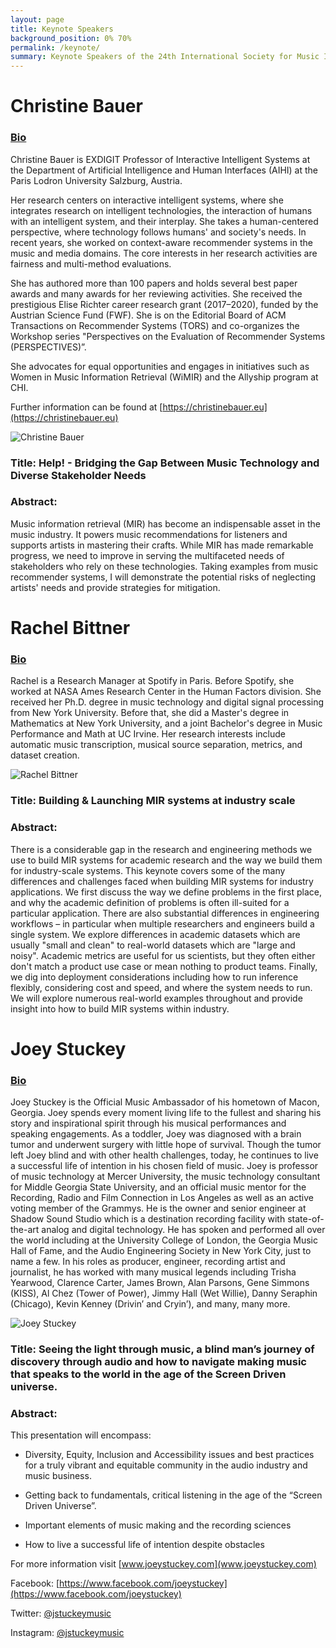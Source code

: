 ```yaml
---
layout: page
title: Keynote Speakers
background_position: 0% 70%
permalink: /keynote/
summary: Keynote Speakers of the 24th International Society for Music Information Retrieval Conference
---
```


# Christine Bauer

### <ins>Bio</ins>
Christine Bauer is EXDIGIT Professor of Interactive Intelligent Systems at the Department of Artificial Intelligence and Human Interfaces (AIHI) at the Paris Lodron University Salzburg, Austria.

Her research centers on interactive intelligent systems, where she integrates research on intelligent technologies, the interaction of humans with an intelligent system, and their interplay. She takes a human-centered perspective, where technology follows humans' and society's needs. In recent years, she worked on context-aware recommender systems in the music and media domains. The core interests in her research activities are fairness and multi-method evaluations.

She has authored more than 100 papers and holds several best paper awards and many awards for her reviewing activities. She received the prestigious Elise Richter career research grant (2017–2020), funded by the Austrian Science Fund (FWF). She is on the Editorial Board of ACM Transactions on Recommender Systems (TORS) and co-organizes the Workshop series "Perspectives on the Evaluation of Recommender Systems (PERSPECTIVES)”.

She advocates for equal opportunities and engages in initiatives such as Women in Music Information Retrieval (WiMIR) and the Allyship program at CHI.

Further information can be found at [https://christinebauer.eu](https://christinebauer.eu)

 ![Christine Bauer](/assets/img/keynote/christine_bauer.jpg) 

### Title: Help! - Bridging the Gap Between Music Technology and Diverse Stakeholder Needs
### Abstract: 
Music information retrieval (MIR) has become an indispensable asset in the music industry. It powers music recommendations for listeners and supports artists in mastering their crafts. While MIR has made remarkable progress, we need to improve in serving the multifaceted needs of stakeholders who rely on these technologies. Taking examples from music recommender systems, I will demonstrate the potential risks of neglecting artists' needs and provide strategies for mitigation.


# Rachel Bittner

### <ins>Bio</ins>

Rachel is a Research Manager at Spotify in Paris. Before Spotify, she worked at NASA Ames Research Center in the Human Factors division. She received her Ph.D. degree in music technology and digital signal processing from New York University.  Before that, she did a Master's degree in Mathematics at New York University, and a joint Bachelor's degree in Music Performance and Math at UC Irvine. Her research interests include automatic music transcription, musical source separation, metrics, and dataset creation.

![Rachel Bittner](/assets/img/keynote/rachel_bittner.jpg) 


### Title: Building & Launching MIR systems at industry scale
### Abstract: 
There is a considerable gap in the research and engineering methods we use to build MIR systems for academic research and the way we build them for industry-scale systems. This keynote covers some of the many differences and challenges faced when building MIR systems for industry applications. We first discuss the way we define problems in the first place, and why the academic definition of problems is often ill-suited for a particular application. There are also substantial differences in engineering workflows – in particular when multiple researchers and engineers build a single system. We explore differences in academic datasets which are usually "small and clean" to real-world datasets which are "large and noisy". Academic metrics are useful for us scientists, but they often either don't match a product use case or mean nothing to product teams. Finally, we dig into deployment considerations including how to run inference flexibly, considering cost and speed, and where the system needs to run. We will explore numerous real-world examples throughout and provide insight into how to build MIR systems within industry.

# Joey Stuckey

### <ins>Bio</ins>

Joey Stuckey is the Official Music Ambassador of his hometown of Macon, Georgia. Joey spends every moment living life to the fullest and sharing his story and inspirational spirit through his musical performances and speaking engagements. As a toddler, Joey was diagnosed with a brain tumor and underwent surgery with little hope of survival. Though the tumor left Joey blind and with other health challenges, today, he continues to live a successful life of intention in his chosen field of music. Joey is professor of music technology at Mercer University, the music technology consultant for Middle Georgia State University, and an official music mentor for the Recording, Radio and Film Connection in Los Angeles as well as an active voting member of the Grammys. He is the owner and senior engineer at Shadow Sound Studio which is a destination recording facility with state-of-the-art analog and digital technology.  He has spoken and performed all over the world including at the University College of London, the Georgia Music Hall of Fame, and the Audio Engineering Society in New York City, just to name a few. In his roles as producer, engineer, recording artist and journalist, he has worked with many musical legends including Trisha Yearwood, Clarence Carter, James Brown, Alan Parsons, Gene Simmons (KISS), Al Chez (Tower of Power), Jimmy Hall (Wet Willie), Danny Seraphin (Chicago), Kevin Kenney (Drivin’ and Cryin’), and many, many more.

![Joey Stuckey](/assets/img/keynote/joey_stuckey.jpg) 

### Title: Seeing the light through music, a blind man’s journey of discovery through audio and how to navigate making music that speaks to the world in the age of the Screen Driven universe.
### Abstract: 
This presentation will encompass:
- Diversity, Equity, Inclusion and Accessibility issues and best practices for a truly vibrant and equitable community in the audio industry and music business.
  
- Getting back to fundamentals, critical listening in the age of the “Screen Driven Universe”.
  
- Important elements of music making and the recording sciences
  
- How to live a successful life of intention despite obstacles
  

For more information visit  [www.joeystuckey.com](www.joeystuckey.com)

Facebook: [https://www.facebook.com/joeystuckey](https://www.facebook.com/joeystuckey)

Twitter: [@jstuckeymusic](https://twitter.com/Jstuckeymusic)

Instagram: [@jstuckeymusic](https://www.instagram.com/jstuckeymusic/)
 
